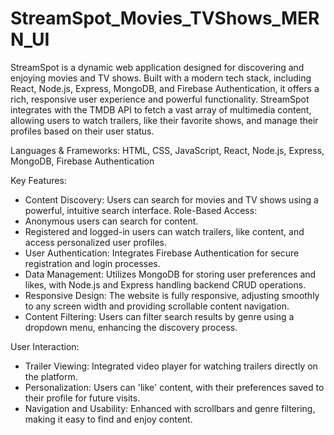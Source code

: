 # StreamSpot_Movies_TVShows_MERN_UI

StreamSpot is a dynamic web application designed for discovering and enjoying movies and TV shows. Built with a modern tech stack, including React, Node.js, Express, MongoDB, and Firebase Authentication, it offers a rich, responsive user experience and powerful functionality. StreamSpot integrates with the TMDB API to fetch a vast array of multimedia content, allowing users to watch trailers, like their favorite shows, and manage their profiles based on their user status.

Languages & Frameworks: HTML, CSS, JavaScript, React, Node.js, Express, MongoDB, Firebase Authentication

Key Features:
- Content Discovery: Users can search for movies and TV shows using a powerful, intuitive search interface.
Role-Based Access:
- Anonymous users can search for content.
- Registered and logged-in users can watch trailers, like content, and access personalized user profiles.
- User Authentication: Integrates Firebase Authentication for secure registration and login processes.
- Data Management: Utilizes MongoDB for storing user preferences and likes, with Node.js and Express handling backend CRUD operations.
- Responsive Design: The website is fully responsive, adjusting smoothly to any screen width and providing scrollable content navigation.
- Content Filtering: Users can filter search results by genre using a dropdown menu, enhancing the discovery process.
  
User Interaction:
- Trailer Viewing: Integrated video player for watching trailers directly on the platform.
- Personalization: Users can 'like' content, with their preferences saved to their profile for future visits.
- Navigation and Usability: Enhanced with scrollbars and genre filtering, making it easy to find and enjoy content.
